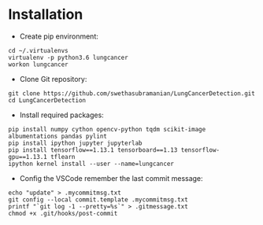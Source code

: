 # Installation

* Create pip environment:
```
cd ~/.virtualenvs
virtualenv -p python3.6 lungcancer
workon lungcancer
```

* Clone Git repository:
```
git clone https://github.com/swethasubramanian/LungCancerDetection.git
cd LungCancerDetection
```

* Install required packages:
```
pip install numpy cython opencv-python tqdm scikit-image albumentations pandas pylint
pip install ipython jupyter jupyterlab
pip install tensorflow==1.13.1 tensorboard==1.13 tensorflow-gpu==1.13.1 tflearn
ipython kernel install --user --name=lungcancer
```

* Config the VSCode remember the last commit message:
```
echo "update" > .mycommitmsg.txt
git config --local commit.template .mycommitmsg.txt
printf "`git log -1 --pretty=%s`" > .gitmessage.txt
chmod +x .git/hooks/post-commit
```
